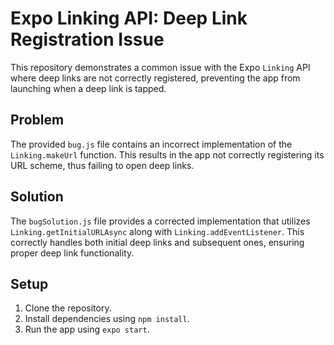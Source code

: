 # Expo Linking API: Deep Link Registration Issue

This repository demonstrates a common issue with the Expo `Linking` API where deep links are not correctly registered, preventing the app from launching when a deep link is tapped.

## Problem

The provided `bug.js` file contains an incorrect implementation of the `Linking.makeUrl` function. This results in the app not correctly registering its URL scheme, thus failing to open deep links.

## Solution

The `bugSolution.js` file provides a corrected implementation that utilizes `Linking.getInitialURLAsync` along with `Linking.addEventListener`. This correctly handles both initial deep links and subsequent ones, ensuring proper deep link functionality.

## Setup

1. Clone the repository.
2. Install dependencies using `npm install`.
3. Run the app using `expo start`.